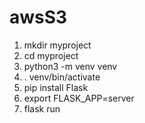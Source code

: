 # awsS3
1. mkdir myproject
2. cd myproject
3. python3 -m venv venv
4. . venv/bin/activate
5. pip install Flask
6. export FLASK_APP=server
7. flask run
